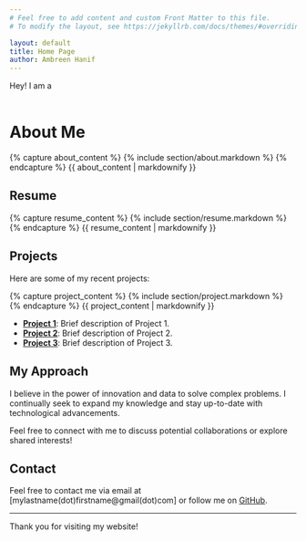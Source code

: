 ```yaml
---
# Feel free to add content and custom Front Matter to this file.
# To modify the layout, see https://jekyllrb.com/docs/themes/#overriding-theme-defaults

layout: default
title: Home Page
author: Ambreen Hanif
---
```


<div class="impact-section">
  <div class="diamond-shape"></div>
  <!-- Additional content for the impact section -->
  <!-- Rotating Text Container -->
<div class="rotating-text">
  <span id="dynamic-text">Hey! I am a </span>
<!--   <span id="rotating-words"></span> -->
  <div class="typing-container">
  <span id="typed-text"></span>
  <span class="cursor">&nbsp;</span>
</div>
</div>
</div>

# About Me
<div id="about">
  {% capture about_content %}
  {% include section/about.markdown %}
  {% endcapture %}
  {{ about_content | markdownify }}

</div>


## Resume
<div id ="resume">
{% capture resume_content %}
  {% include section/resume.markdown %}
  {% endcapture %}
  {{ resume_content | markdownify }}

</div> 

## Projects
Here are some of my recent projects:

<div id="project">
  {% capture project_content %}
  {% include section/project.markdown %}
  {% endcapture %}
  {{ project_content | markdownify }}
  
</div>




- **[Project 1](#)**: Brief description of Project 1.
- **[Project 2](#)**: Brief description of Project 2.
- **[Project 3](#)**: Brief description of Project 3.

## My Approach

I believe in the power of innovation and data to solve complex problems. I continually seek to expand my knowledge and stay up-to-date with technological advancements.

Feel free to connect with me to discuss potential collaborations or explore shared interests!

## Contact

Feel free to contact me via email at [mylastname(dot)firstname@gmail(dot)com] or follow me on [GitHub](https://github.com/umberh).

---

Thank you for visiting my website!


<!-- Link the JavaScript file -->
<script src="{{ '/assets/js/rotateText.js' | relative_url }}"></script>
<script src="{{ '/assets/js/circularProgress.js' | relative_url }}"></script>
<script src="{{ '/assets/js/typing.js' | relative_url }}"></script>
